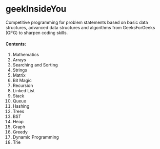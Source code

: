 # geekInsideYou
Competitive programming for problem statements based on basic data structures, advanced data structures and algorithms from GeeksForGeeks (GFG) to sharpen coding skills.

#### Contents:

1. Mathematics	
2. Arrays
3. Searching and Sorting
4. Strings	
5. Matrix	
6. Bit Magic	
7. Recursion	
8. Linked List
9. Stack	
10. Queue	
11. Hashing	
12. Trees	
13. BST
14. Heap
15. Graph
16. Greedy
17. Dynamic Programming
18. Trie